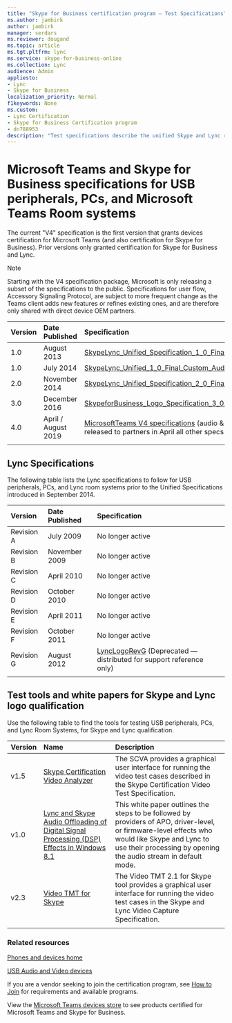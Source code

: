 ```yaml
---
title: "Skype for Business certification program — Test Specifications"
ms.author: jambirk
author: jambirk
manager: serdars
ms.reviewer: dougand
ms.topic: article
ms.tgt.pltfrm: lync
ms.service: skype-for-business-online
ms.collection: Lync
audience: Admin
appliesto:
- Lync
- Skype for Business
localization_priority: Normal
f1keywords: None
ms.custom:
- Lync Certification
- Skype for Business Certification program
- dn788953
description: "Test specifications describe the unified Skype and Lync requirements for USB peripherals, PCs, and Lync room systems, plus links to test tools and white papers."
---
```


# Microsoft Teams and Skype for Business specifications for USB peripherals, PCs, and Microsoft Teams Room systems

The current "V4" specification is the first version that grants devices certification for Microsoft Teams (and also certification for Skype for Business). Prior versions only granted certification for Skype for Business and Lync.

> [!NOTE]
> Starting with the V4 specification package, Microsoft is only releasing a subset of the specifications to the public. Specifications for user flow, Accessory Signaling Protocol, are subject to more frequent change as the Teams client adds new features or refines existing ones, and are therefore only shared with direct device OEM partners.

|Version  |Date Published  |Specification  |
|:---------|:---------|:---------|
|1.0     |August 2013| [SkypeLync_Unified_Specification_1_0_Final.zip](https://download.microsoft.com/download/0/8/7/087ECA26-58AF-41CA-BD1B-8F12BB85E179/SkypeLync_Unified_Specification_1_0_Final.zip)|
|1.0     |July 2014|[SkypeLync_Unified_1_0_Final_Custom_Audio_Processing.zip](https://download.microsoft.com/download/A/3/E/A3E43918-F8D5-467A-98B1-475F304FC53D/SkypeLync_Unified_1_0_Final_Custom_Audio_Processing.zip)|
|2.0     |November 2014|[SkypeLync_Unified_Specification_2_0_Final.zip](https://download.microsoft.com/download/1/D/0/1D0E0CEB-2B30-4303-B3B2-70E331491FB1/Skype_Lync_Unified_Specifications_V2.zip)|
|3.0 |December 2016 |[SkypeforBusiness_Logo_Specification_3_0.zip](https://download.microsoft.com/download/E/1/0/E108B62D-C15D-4C45-874F-42E785B10B99/SkypeforBusiness_Logo_3_0.zip) |
|4.0 |April / August 2019 |[MicrosoftTeams V4 specifications](https://download.microsoft.com/download/9/f/6/9f63c68d-817b-40ff-935c-9dd8b74cb07d/V4%20Release.zip)  (audio & video were released to partners in April all other specs released August)|
| | | |

## Lync Specifications

The following table lists the Lync specifications to follow for USB peripherals, PCs, and Lync room systems prior to the Unified Specifications introduced in September 2014.

|Version  |Date Published  |Specification  |
|:----|:---|:---|
|Revision A |July 2009| No longer active |
|Revision B |November 2009|No longer active |
|Revision C |April 2010| No longer active |
|Revision D |October 2010| No longer active |
|Revision E     |April 2011 | No longer active |
|Revision F|October 2011|No longer active |
|Revision G |August 2012|[LyncLogoRevG](https://download.microsoft.com/download/3/0/6/306D68D9-6D56-4ECD-A0CD-143431419290/LyncLogoRevG_H264Encoding.zip) (Deprecated — distributed for support reference only) |
|      |         |         |

## Test tools and white papers for Skype and Lync logo qualification

Use the following table to find the tools for testing USB peripherals, PCs, and Lync Room Systems, for Skype and Lync qualification.</p>

|Version  |Name  |Description  |
|:---------|:---------|:---------|
|v1.5 |[Skype Certification Video Analyzer](https://download.microsoft.com/download/8/3/F/83FE9F88-817B-4663-929F-B7F7F4A9257C/SkypeCertificationVideoAnalyzer.msi) |The SCVA provides a graphical user interface for running the video test cases described in the Skype Certification Video Test Specification.|
|v1.0|[Lync and Skype Audio Offloading of Digital Signal Processing (DSP) Effects in Windows 8.1](https://download.microsoft.com/download/7/C/1/7C1C33EC-748A-477D-B250-6D90A0E0AA08/Lync%20and%20Skype%20Audio%20Offloading%20of%20Digital%20Signal%20Processing%20Effects%20in%20Windows%208-1.pdf) |This white paper outlines the steps to be followed by providers of APO, driver-level, or firmware-level effects who would like Skype and Lync to use their processing by opening the audio stream in default mode.|
|v2.3 | [Video TMT for Skype](https://www.microsoft.com/download/details.aspx?id=43372) |The Video TMT 2.1 for Skype tool provides a graphical user interface for running the video test cases in the Skype and Lync Video Capture Specification. | 
|      |         |         |

### Related resources

[Phones and devices home](devices-ip-phones.md)

[USB Audio and Video devices](devices-usb-devices.md)

If you are a vendor seeking to join the certification program, see [How to Join](how-to-join.md) for requirements and available programs.

View the [Microsoft Teams devices store](https://products.office.com/en-us/microsoft-teams/across-devices/devices) to see products certified for Microsoft Teams and Skype for Business.
